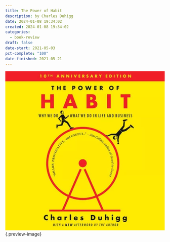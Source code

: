 ```yaml
---
title: The Power of Habit
description: by Charles Duhigg
date: 2024-01-08 19:34:02
created: 2024-01-08 19:34:02
categories:
  - book-review
draft: false
date-start: 2021-05-03
pct-complete: "100"
date-finished: 2021-05-21
---
```

![Power of Habit](../img/book-the-power-of-habit.jpeg){.preview-image}
